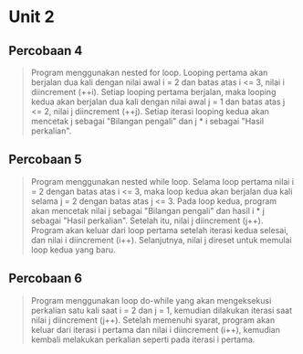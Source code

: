 # Unit 2

## Percobaan 4
> Program menggunakan nested for loop. Looping pertama akan berjalan dua kali dengan nilai awal i = 2 dan batas atas i <= 3, nilai i diincrement (++i). Setiap looping pertama berjalan, maka looping kedua akan berjalan dua kali dengan nilai awal j = 1 dan batas atas j <= 2, nilai j diincrement (++j). Setiap iterasi looping kedua akan mencetak  j sebagai "Bilangan pengali" dan j * i sebagai "Hasil perkalian".

## Percobaan 5
> Program menggunakan nested while loop. Selama loop pertama nilai i = 2 dengan batas atas i <= 3, maka loop kedua akan berjalan dua kali selama j = 2 dengan batas atas j <= 3. Pada loop kedua, program akan mencetak nilai j sebagai "Bilangan pengali" dan hasil i * j sebagai "Hasil perkalian". Setelah itu, nilai j diincrement (j++). Program akan keluar dari loop pertama setelah iterasi kedua selesai, dan nilai i diincrement (i++). Selanjutnya, nilai j direset untuk memulai loop kedua yang baru.

## Percobaan 6 
> Program menggunakan loop do-while yang akan mengeksekusi perkalian satu kali saat i = 2 dan j = 1, kemudian dilakukan iterasi saat nilai j diincrement (j++). Setelah memenuhi syarat, program akan keluar dari iterasi i pertama dan nilai i diincrement (i++), kemudian kembali melakukan perkalian seperti pada iterasi i pertama.

